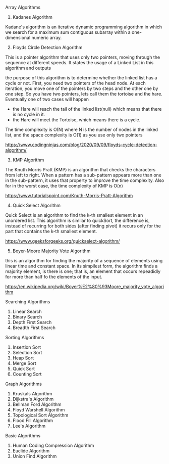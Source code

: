 Array Algorithms

1. Kadanes Algorithm

Kadane's algorithm is an iterative dynamic programming algorithm in which we search for a maximum sum contiguous subarray within a one-dimensional numeric array.

2. Floyds Circle Detection Algorithm

This is a pointer algorithm that uses only two pointers, moving through the sequence at different speeds. It states the usage of a Linked List in this algorithm and outputs

the purpose of this algorithm is to determine whether the linked list has a cycle or not. First, you need two pointers of the head node. At each iteration, you move one of the pointers by two steps and the other one by one step. So you have two pointers, lets call them the tortoise and the hare. Eventually one of two cases will happen

- the Hare will reach the tail of the linked list(null) which means that there is no cycle in it.
- the Hare will meet the Tortoise, which means there is a cycle.

The time complexity is O(N) where N is the number of nodes in the linked list, and the space complexity is O(1) as you use only two pointers

https://www.codingninjas.com/blog/2020/09/09/floyds-cycle-detection-algorithm/

3. KMP Algorithm

The Knuth Morris Pratt (KMP) is an algorithm that checks the characters from left to right.
When a pattern has a sub-pattern appears more than one in the sub-pattern, it uses that property to improve the time complexity. Also for in the worst case, the time complexity of KMP is O(n)

https://www.tutorialspoint.com/Knuth-Morris-Pratt-Algorithm

4. Quick Select Algorithm

Quick Select is an algorithm to find the k-th smallest element in an unordered list. This algorithm is similar to quickSort, the difference is, instead of recurring for both sides (after finding pivot) it recurs only for the part that contains the k-th smallest element.

https://www.geeksforgeeks.org/quickselect-algorithm/

5. Boyer-Moore Majority Vote Algorithm

this is an algorithm for finding the majority of a sequence of elements using linear time and constant space. In its simpilest form, the algorithm finds a majority element, is there is one; that is, an element that occurs repeadidly for more than half fo the elements of the input.

https://en.wikipedia.org/wiki/Boyer%E2%80%93Moore_majority_vote_algorithm

Searching Algorithms

1. Linear Search
2. Binary Search
3. Depth First Search
4. Breadth First Search

Sorting Algorithms

1. Insertion Sort
2. Selection Sort
3. Heap Sort
4. Merge Sort
5. Quick Sort
6. Counting Sort

Graph Algorithms

1. Kruskals Algorithm
2. Dijkstra's Algorithm
3. Bellman Ford Algorithm
4. Floyd Warshell Algorithm
5. Topological Sort Algorithm
6. Flood Fill Algorithm
7. Lee's Algorithm

Basic Algorithms

1. Human Coding Compression Algorithm
2. Euclide Algorithm
3. Union Find Algorithm
